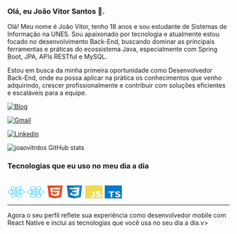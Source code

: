 
### Olá, eu João Vitor Santos 👋.

Olá! Meu nome é João Vitor, tenho 18 anos e sou estudante de Sistemas de Informação na UNES. Sou apaixonado por tecnologia e atualmente estou focado no desenvolvimento Back-End, buscando dominar as principais ferramentas e práticas do ecossistema Java, especialmente com Spring Boot, JPA, APIs RESTful e MySQL.

Estou em busca da minha primeira oportunidade como Desenvolvedor Back-End, onde eu possa aplicar na prática os conhecimentos que venho adquirindo, crescer profissionalmente e contribuir com soluções eficientes e escaláveis para a equipe.

[![Blog](https://img.shields.io/badge/dev.to-0A0A0A?style=for-the-badge&logo=devdotto&logoColor=white)](https://joaovitorsantos.netlify.app/)

[![Gmail](https://img.shields.io/badge/Gmail-D14836?style=for-the-badge&logo=gmail&logoColor=white)](https://mail.google.com/mail/u/0/#inbox?compose=new)

[![Linkedin](https://img.shields.io/badge/LinkedIn-0077B5?style=for-the-badge&logo=linkedin&logoColor=white)](https://www.linkedin.com/in/jo%C3%A3ovitor-oliveira/)

![joaovitrdos GitHub stats](https://github-readme-stats.vercel.app/api?username=joaovitrdos&show_icons=true&theme=dracula)

### Tecnologias que eu uso no meu dia a dia

<div style="display: inline_block"><br>
  <img align="center" alt="React" height="30" width="40" src="https://raw.githubusercontent.com/devicons/devicon/master/icons/react/react-original.svg">
  <img align="center" alt="React Native" height="30" width="40" src="https://raw.githubusercontent.com/devicons/devicon/master/icons/react/react-original.svg">
  <img align="center" alt="HTML" height="30" width="40" src="https://raw.githubusercontent.com/devicons/devicon/master/icons/html5/html5-original.svg">
  <img align="center" alt="CSS" height="30" width="40" src="https://raw.githubusercontent.com/devicons/devicon/master/icons/css3/css3-original.svg">
  <img align="center" alt="JavaScript" height="30" width="40" src="https://raw.githubusercontent.com/devicons/devicon/master/icons/javascript/javascript-plain.svg">
  <img align="center" alt="TypeScript" height="30" width="40" src="https://raw.githubusercontent.com/devicons/devicon/master/icons/typescript/typescript-plain.svg">
</div>

---

Agora o seu perfil reflete sua experiência como desenvolvedor mobile com React Native e inclui as tecnologias que você usa no seu dia a dia.v>
